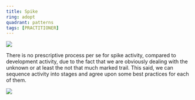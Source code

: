 ```yaml
---
title: Spike
ring: adopt
quadrant: patterns
tags: [PRACTITIONER]
---
```


[![](https://img.shields.io/badge/blog%20post-0c7cba?logo=gitbook&logoColor=000&style=flat)](https://archicionado.com/p/spike/)

There is no prescriptive process per se for spike activity, compared to development activity, due to the fact that we are obviously dealing with the unknown or at least the not that much marked trail. This said, we can sequence activity into stages and agree upon some best practices for each of them.

![](/img/2025-02-25/spike.svg)